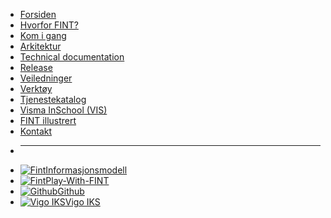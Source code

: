 * [Forsiden](/)
* [Hvorfor FINT?](home.md)
* [Kom i gang](getting-started.md)
* [Arkitektur](architecture.md)
* [Technical documentation](technical.md)
* [Release](release.md)
* [Veiledninger](tutorials.md)
* [Verktøy](tools.md)
* [Tjenestekatalog](catalog.md)
* [Visma InSchool (VIS)](vis.md)
* [FINT illustrert](cartoon.md)
* [Kontakt](contact.md)

- ****
* [![Fint](https://www.fintlabs.no/_media/favicon.ico ':size=16')Informasjonsmodell](https://informasjonsmodell.felleskomponent.no)
* [![Fint](https://www.fintlabs.no/_media/favicon.ico ':size=16')Play-With-FINT](https://play-with-fint.felleskomponent.no)
* [![Github](https://www.fintlabs.no/_media/github.svg ':size=16')Github](https://github.com/fintlabs)
* [![Vigo IKS](https://www.vigoiks.no/extension/site/design/site/images/favicon/favicon.ico ':size=16')Vigo IKS](https://www.vigoiks.no)
